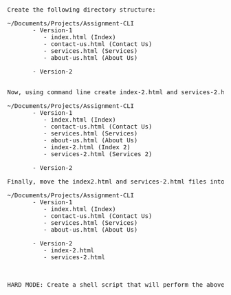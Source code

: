 <pre>
Create the following directory structure:

~/Documents/Projects/Assignment-CLI
       - Version-1
          - index.html (Index)
          - contact-us.html (Contact Us)
          - services.html (Services)
          - about-us.html (About Us)

       - Version-2


Now, using command line create index-2.html and services-2.html inside the Version-1 folder as shown below:

~/Documents/Projects/Assignment-CLI
       - Version-1
          - index.html (Index)
          - contact-us.html (Contact Us)
          - services.html (Services)
          - about-us.html (About Us)
          - index-2.html (Index 2)
          - services-2.html (Services 2)

       - Version-2

Finally, move the index2.html and services-2.html files into the Version-2 folder

~/Documents/Projects/Assignment-CLI
       - Version-1
          - index.html (Index)
          - contact-us.html (Contact Us)
          - services.html (Services)
          - about-us.html (About Us)

       - Version-2
          - index-2.html
          - services-2.html



HARD MODE: Create a shell script that will perform the above task.
</pre>
